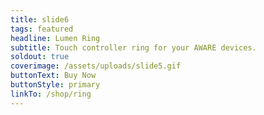 ```yaml
---
title: slide6
tags: featured
headline: Lumen Ring
subtitle: Touch controller ring for your AWARE devices.
soldout: true
coverimage: /assets/uploads/slide5.gif
buttonText: Buy Now
buttonStyle: primary
linkTo: /shop/ring
---
```


